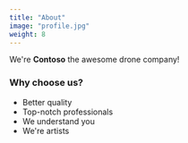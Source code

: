 ```yaml
---
title: "About"
image: "profile.jpg"
weight: 8
---
```


We're **Contoso** the awesome drone company!

### Why choose us?

* Better quality
* Top-notch professionals
* We understand you
* We're artists
